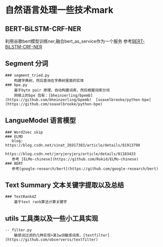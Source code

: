# 自然语言处理一些技术mark


## BERT-BiLSTM-CRF-NER
   利用谷歌bert模型训练ner,融合bert_as_service作为一个服务
   参考[BERT-BiLSTM-CRF-NER](https://github.com/macanv/BERT-BiLSTM-CRF-NER)


## Segment 分词
    ### segment_tried.py
        构建字典树，然后查询在字典树里面的实体
    ### bpe.py
        基于byte pair 原理，自动构建词库，然后根据词库分词
        网络上的bpe 包有：[bheinzerling/bpemb](https://github.com/bheinzerling/bpemb)  [soaxelbrooke/python-bpe](https://github.com/soaxelbrooke/python-bpe)

## LangueModel 语言模型
    ### Word2vec skip
    ### ELMO
       blog:    https://blog.csdn.net/sinat_26917383/article/details/81913790
                https://blog.csdn.net/jeryjeryjery/article/details/81183433
       参考 [ELMo-chinese](https://github.com/Rokid/ELMo-chinese)
    ### BERT
       参考[google-research/bert](https://github.com/google-research/bert)


## Text Summary 文本关键字提取以及总结
    ### TextRank4Z
        基于text rank算法计算关键字


## utils 工具类以及一些小工具实现
    -- filter.py
        敏感词过滤的几种实现+某1w词敏感词库，[textfilter](https://github.com/observerss/textfilter)

